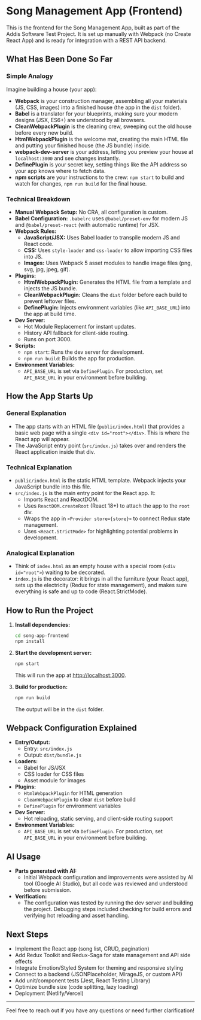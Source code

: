 # Song Management App (Frontend)

This is the frontend for the Song Management App, built as part of the Addis Software Test Project. It is set up manually with Webpack (no Create React App) and is ready for integration with a REST API backend.

## What Has Been Done So Far

### Simple Analogy

Imagine building a house (your app):
- **Webpack** is your construction manager, assembling all your materials (JS, CSS, images) into a finished house (the app in the `dist` folder).
- **Babel** is a translator for your blueprints, making sure your modern designs (JSX, ES6+) are understood by all browsers.
- **CleanWebpackPlugin** is the cleaning crew, sweeping out the old house before every new build.
- **HtmlWebpackPlugin** is the welcome mat, creating the main HTML file and putting your finished house (the JS bundle) inside.
- **webpack-dev-server** is your address, letting you preview your house at `localhost:3000` and see changes instantly.
- **DefinePlugin** is your secret key, setting things like the API address so your app knows where to fetch data.
- **npm scripts** are your instructions to the crew: `npm start` to build and watch for changes, `npm run build` for the final house.

### Technical Breakdown

- **Manual Webpack Setup:** No CRA, all configuration is custom.
- **Babel Configuration:** `.babelrc` uses `@babel/preset-env` for modern JS and `@babel/preset-react` (with automatic runtime) for JSX.
- **Webpack Rules:**
  - **JavaScript/JSX:** Uses Babel loader to transpile modern JS and React code.
  - **CSS:** Uses `style-loader` and `css-loader` to allow importing CSS files into JS.
  - **Images:** Uses Webpack 5 asset modules to handle image files (png, svg, jpg, jpeg, gif).
- **Plugins:**
  - **HtmlWebpackPlugin:** Generates the HTML file from a template and injects the JS bundle.
  - **CleanWebpackPlugin:** Cleans the `dist` folder before each build to prevent leftover files.
  - **DefinePlugin:** Injects environment variables (like `API_BASE_URL`) into the app at build time.
- **Dev Server:**
  - Hot Module Replacement for instant updates.
  - History API fallback for client-side routing.
  - Runs on port 3000.
- **Scripts:**
  - `npm start`: Runs the dev server for development.
  - `npm run build`: Builds the app for production.
- **Environment Variables:**
  - `API_BASE_URL` is set via `DefinePlugin`. For production, set `API_BASE_URL` in your environment before building.

## How the App Starts Up

### General Explanation
- The app starts with an HTML file (`public/index.html`) that provides a basic web page with a single `<div id="root"></div>`. This is where the React app will appear.
- The JavaScript entry point (`src/index.js`) takes over and renders the React application inside that div.

### Technical Explanation
- `public/index.html` is the static HTML template. Webpack injects your JavaScript bundle into this file.
- `src/index.js` is the main entry point for the React app. It:
  - Imports React and ReactDOM.
  - Uses `ReactDOM.createRoot` (React 18+) to attach the app to the `root` div.
  - Wraps the app in `<Provider store={store}>` to connect Redux state management.
  - Uses `<React.StrictMode>` for highlighting potential problems in development.

### Analogical Explanation
- Think of `index.html` as an empty house with a special room (`<div id="root">`) waiting to be decorated.
- `index.js` is the decorator: it brings in all the furniture (your React app), sets up the electricity (Redux for state management), and makes sure everything is safe and up to code (React.StrictMode).

## How to Run the Project

1. **Install dependencies:**
   ```bash
   cd song-app-frontend
   npm install
   ```
2. **Start the development server:**
   ```bash
   npm start
   ```
   This will run the app at [http://localhost:3000](http://localhost:3000).

3. **Build for production:**
   ```bash
   npm run build
   ```
   The output will be in the `dist` folder.

## Webpack Configuration Explained

- **Entry/Output:**
  - Entry: `src/index.js`
  - Output: `dist/bundle.js`
- **Loaders:**
  - Babel for JS/JSX
  - CSS loader for CSS files
  - Asset module for images
- **Plugins:**
  - `HtmlWebpackPlugin` for HTML generation
  - `CleanWebpackPlugin` to clear `dist` before build
  - `DefinePlugin` for environment variables
- **Dev Server:**
  - Hot reloading, static serving, and client-side routing support
- **Environment Variables:**
  - `API_BASE_URL` is set via `DefinePlugin`. For production, set `API_BASE_URL` in your environment before building.

## AI Usage

- **Parts generated with AI:**
  - Initial Webpack configuration and improvements were assisted by AI tool (Google AI Studio), but all code was reviewed and understood before submission.
- **Verification:**
  - The configuration was tested by running the dev server and building the project. Debugging steps included checking for build errors and verifying hot reloading and asset handling.

## Next Steps

- Implement the React app (song list, CRUD, pagination)
- Add Redux Toolkit and Redux-Saga for state management and API side effects
- Integrate Emotion/Styled System for theming and responsive styling
- Connect to a backend (JSONPlaceholder, MirageJS, or custom API)
- Add unit/component tests (Jest, React Testing Library)
- Optimize bundle size (code splitting, lazy loading)
- Deployment (Netlify/Vercel)

---

Feel free to reach out if you have any questions or need further clarification! 